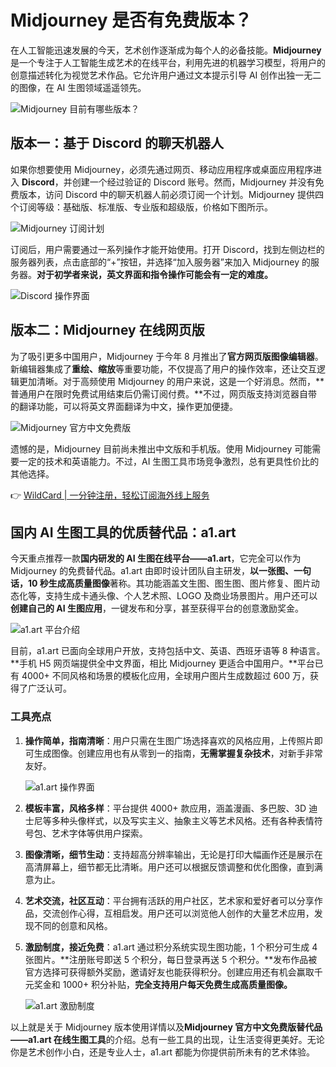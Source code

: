 # Midjourney 是否有免费版本？

在人工智能迅速发展的今天，艺术创作逐渐成为每个人的必备技能。**Midjourney** 是一个专注于人工智能生成艺术的在线平台，利用先进的机器学习模型，将用户的创意描述转化为视觉艺术作品。它允许用户通过文本提示引导 AI 创作出独一无二的图像，在 AI 生图领域遥遥领先。

![Midjourney 目前有哪些版本？](https://bbtdd.com/img/7268910901.webp)

## 版本一：基于 Discord 的聊天机器人

如果你想要使用 Midjourney，必须先通过网页、移动应用程序或桌面应用程序进入 **Discord**，并创建一个经过验证的 Discord 账号。然而，Midjourney 并没有免费版本，访问 Discord 中的聊天机器人前必须订阅一个计划。Midjourney 提供四个订阅等级：基础版、标准版、专业版和超级版，价格如下图所示。

![Midjourney 订阅计划](https://bbtdd.com/img/07286683783.webp)

订阅后，用户需要通过一系列操作才能开始使用。打开 Discord，找到左侧边栏的服务器列表，点击底部的“+”按钮，并选择“加入服务器”来加入 Midjourney 的服务器。**对于初学者来说，英文界面和指令操作可能会有一定的难度。**

![Discord 操作界面](https://bbtdd.com/img/219459799.webp)

## 版本二：Midjourney 在线网页版

为了吸引更多中国用户，Midjourney 于今年 8 月推出了**官方网页版图像编辑器**。新编辑器集成了**重绘、缩放**等重要功能，不仅提高了用户的操作效率，还让交互逻辑更加清晰。对于高频使用 Midjourney 的用户来说，这是一个好消息。然而，**普通用户在限时免费试用结束后仍需订阅付费。**不过，网页版支持浏览器自带的翻译功能，可以将英文界面翻译为中文，操作更加便捷。

![Midjourney 官方中文免费版](https://bbtdd.com/img/1956077145201791.webp)

遗憾的是，Midjourney 目前尚未推出中文版和手机版。使用 Midjourney 可能需要一定的技术和英语能力。不过，AI 生图工具市场竞争激烈，总有更具性价比的其他选择。

👉 [WildCard | 一分钟注册，轻松订阅海外线上服务](https://bbtdd.com/WildCard)

## 国内 AI 生图工具的优质替代品：a1.art

今天重点推荐一款**国内研发的 AI 生图在线平台——a1.art**，它完全可以作为 Midjourney 的免费替代品。a1.art 由即时设计团队自主研发，**以一张图、一句话，10 秒生成高质量图像**著称。其功能涵盖文生图、图生图、图片修复、图片动态化等，支持生成卡通头像、个人艺术照、LOGO 及商业场景图片。用户还可以**创建自己的 AI 生图应用**，一键发布和分享，甚至获得平台的创意激励奖金。

![a1.art 平台介绍](https://bbtdd.com/img/32954688514213.webp)

目前，a1.art 已面向全球用户开放，支持包括中文、英语、西班牙语等 8 种语言。**手机 H5 网页端提供全中文界面，相比 Midjourney 更适合中国用户。**平台已有 4000+ 不同风格和场景的模板化应用，全球用户图片生成数超过 600 万，获得了广泛认可。

### 工具亮点

1. **操作简单，指南清晰**：用户只需在生图广场选择喜欢的风格应用，上传照片即可生成图像。创建应用也有从零到一的指南，**无需掌握复杂技术**，对新手非常友好。

   ![a1.art 操作界面](https://bbtdd.com/img/20774115.webp)

2. **模板丰富，风格多样**：平台提供 4000+ 款应用，涵盖漫画、多巴胺、3D 迪士尼等多种头像样式，以及写实主义、抽象主义等艺术风格。还有各种表情符号包、艺术字体等供用户探索。

3. **图像清晰，细节生动**：支持超高分辨率输出，无论是打印大幅画作还是展示在高清屏幕上，细节都无比清晰。用户还可以根据反馈调整和优化图像，直到满意为止。

4. **艺术交流，社区互动**：平台拥有活跃的用户社区，艺术家和爱好者可以分享作品，交流创作心得，互相启发。用户还可以浏览他人创作的大量艺术应用，发现不同的创意和风格。

5. **激励制度，接近免费**：a1.art 通过积分系统实现生图功能，1 个积分可生成 4 张图片。**注册账号即送 5 个积分，每日登录再送 5 个积分。**发布作品被官方选择可获得额外奖励，邀请好友也能获得积分。创建应用还有机会赢取千元奖金和 1000+ 积分补贴，**完全支持用户每天免费生成高质量图像。**

   ![a1.art 激励制度](https://bbtdd.com/img/139843084615378.webp)

以上就是关于 Midjourney 版本使用详情以及**Midjourney 官方中文免费版替代品——a1.art 在线生图工具**的介绍。总有一些工具的出现，让生活变得更美好。无论你是艺术创作小白，还是专业人士，a1.art 都能为你提供前所未有的艺术体验。